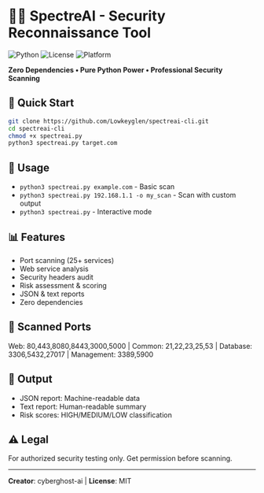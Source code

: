 # 🕵️‍♂️ SpectreAI - Security Reconnaissance Tool

![Python](https://img.shields.io/badge/Python-3.6+-blue.svg)
![License](https://img.shields.io/badge/License-MIT-green.svg)
![Platform](https://img.shields.io/badge/Platform-Linux%20%7C%20Windows%20%7C%20macOS-lightgrey.svg)

**Zero Dependencies • Pure Python Power • Professional Security Scanning**

## 🚀 Quick Start
```bash
git clone https://github.com/Lowkeyglen/spectreai-cli.git
cd spectreai-cli
chmod +x spectreai.py
python3 spectreai.py target.com
```

## 🎯 Usage
- `python3 spectreai.py example.com` - Basic scan
- `python3 spectreai.py 192.168.1.1 -o my_scan` - Scan with custom output
- `python3 spectreai.py` - Interactive mode

## 📊 Features
- Port scanning (25+ services)
- Web service analysis
- Security headers audit  
- Risk assessment & scoring
- JSON & text reports
- Zero dependencies

## 🔧 Scanned Ports
Web: 80,443,8080,8443,3000,5000 | Common: 21,22,23,25,53 | Database: 3306,5432,27017 | Management: 3389,5900

## 📁 Output
- JSON report: Machine-readable data
- Text report: Human-readable summary
- Risk scores: HIGH/MEDIUM/LOW classification

## ⚠️ Legal
For authorized security testing only. Get permission before scanning.

---
**Creator**: cyberghost-ai | **License**: MIT
